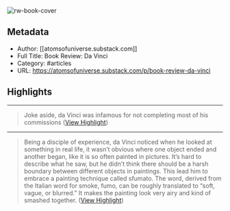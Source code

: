 ![rw-book-cover](https://readwise-assets.s3.amazonaws.com/static/images/article1.be68295a7e40.png)

## Metadata
- Author: [[atomsofuniverse.substack.com]]
- Full Title: Book Review: Da Vinci
- Category: #articles
- URL: https://atomsofuniverse.substack.com/p/book-review-da-vinci

## Highlights
***

> Joke aside, da Vinci was infamous for not completing most of his commissions ([View Highlight](https://instapaper.com/read/1522055890/20092294))

***

> Being a disciple of experience, da Vinci noticed when he looked at something in real life, it wasn’t obvious where one object ended and another began, like it is so often painted in pictures. It’s hard to describe what he saw, but he didn’t think there should be a harsh boundary between different objects in paintings. This lead him to embrace a painting technique called sfumato. The word, derived from the Italian word for smoke, fumo, can be roughly translated to “soft, vague, or blurred.” It makes the painting look very airy and kind of smashed together. ([View Highlight](https://instapaper.com/read/1522055890/20092525))

